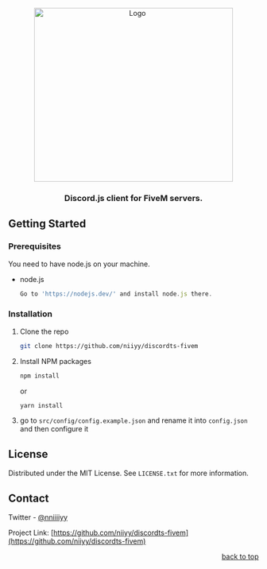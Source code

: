 <br />
<div align="center">
  <a href="https://github.com/niiyy/discordts-fivem">
    <img src="https://discord.js.org/static/djs_logo.png" alt="Logo" width="400" height="350">
  </a>

  <h3 align="center">Discord.js client for FiveM servers.</h3>

</div>

## Getting Started

### Prerequisites

You need to have node.js on your machine.

- node.js
  ```js
  Go to 'https://nodejs.dev/' and install node.js there.
  ```

### Installation

1. Clone the repo
   ```sh
   git clone https://github.com/niiyy/discordts-fivem
   ```
2. Install NPM packages
   ```sh
   npm install
   ```
   or
   ```sh
   yarn install
   ```
3. go to `src/config/config.example.json` and rename it into `config.json` and then configure it

## License

Distributed under the MIT License. See `LICENSE.txt` for more information.

<!-- CONTACT -->

## Contact

Twitter - [@nniiiiyy](https://twitter.com/nniiiiyy)

Project Link: [https://github.com/niiyy/discordts-fivem](https://github.com/niiyy/discordts-fivem)

<p align="right"><a href="#top">back to top</a></p>
